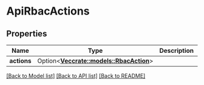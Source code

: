 # ApiRbacActions

## Properties

Name | Type | Description | Notes
------------ | ------------- | ------------- | -------------
**actions** | Option<[**Vec<crate::models::RbacAction>**](RBACAction.md)> |  | [optional]

[[Back to Model list]](../README.md#documentation-for-models) [[Back to API list]](../README.md#documentation-for-api-endpoints) [[Back to README]](../README.md)


